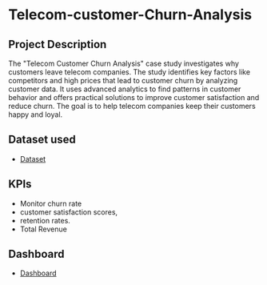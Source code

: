 # Telecom-customer-Churn-Analysis
## Project Description


The "Telecom Customer Churn Analysis" case study investigates why customers leave telecom companies. The study identifies key factors like competitors and high prices that lead to customer churn by analyzing customer data. It uses advanced analytics to find patterns in customer behavior and offers practical solutions to improve customer satisfaction and reduce churn. The goal is to help telecom companies keep their customers happy and loyal.

## Dataset used
- <a href="https://github.com/Ujjwalthakur018/Telecom-customer-Churn-Analysis/blob/main/telecom%20churn%20dashboard.xlsx">Dataset</a>

## KPIs
- Monitor churn rate
- customer satisfaction scores, 
- retention rates.
- Total Revenue

## Dashboard
- <a href="https://github.com/Ujjwalthakur018/Telecom-customer-Churn-Analysis/blob/main/Telecom%20churn%20dashboard.png">Dashboard</a>
